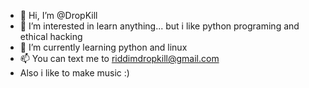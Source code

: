 - 👋 Hi, I’m @DropKill
- 👀 I’m interested in learn anything... but i like python programing and ethical hacking
- 🌱 I’m currently learning python and linux
- 📫 You can text me to riddimdropkill@gmail.com 
- Also i like to make music :)
